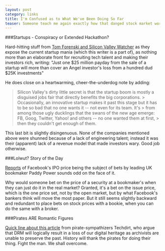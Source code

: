 ```yaml
---
layout: post
category: links
title: I'm Confused as to What We've Been Doing So Far
teaser: Someone teach me again exactly how that danged stock market works
---
```


###Startups - Conspiracy or Extended Hackathon?

Hard-hitting stuff from [Tom Forenski and Silicon Valley Watcher](http://www.siliconvalleywatcher.com/mt/archives/2012/02/the_dirty_littl_1.php) as they expose the current startup mania (which this writer is a part of), as nothing more than an elaborate front for recruiting tech talent and making their investors rich, writing: "Just one $25 million payday from the sale of a startup will more than cover an Angel investor's loss from a hundred dud $25K investments"

He does close on a heartwarming, cheer-the-underdog note by adding:

> Silicon Valley's dirty little secret is that the startup boom is mostly a disguised jobs fair that directly benefits the big corporations. > Occasionally, an innovative startup makes it past this stage but it has to be so bad that no one wants it -- not even for its team. It's   > from among those ugly ducklings that the swans of the new age emerge: FB, Goog, Twitter, Yahoo! and others -- no one wanted them at first, > then they couldn't get enough of them. 

This last bit is slightly disingenuous. None of the companies mentioned above were shunned because of a lack of engineering talent; instead it was their (apparent) lack of a revenue model that made investors wary. Good job otherwise.

###Lolwut? Story of the Day

[Reports](http://www.businessweek.com/news/2012-02-03/facebook-punters-put-shares-at-35-with-bono-ringing-bell.html) of Facebook's IPO price being the subject of bets by leading UK bookmaker Paddy Power sounds odd on the face of it.

Why would someone bet on the price of a security at a bookmaker's when they can just do it in the real market? Granted, it's a bet on the issue price, which is the one price set, not by the open market, but by what Facebook's bankers think will move the most paper. But it still seems slightly backward and redundant to place bets on stock prices with a bookie, when you can do the same with a broker. 

###Pirates ARE Romantic Figures

[Quick line about this article](http://www.techdirt.com/articles/20120126/09565417551/why-piracy-is-indispensable-survival-our-culture.shtml)
from pirate-sympathizers Techdirt, who argue that DRM will logically result in a loss of our digital heritage as archivists are unable to preserve the past. History will thank the pirates for doing their thing. Fight the man. We shall overcome.


